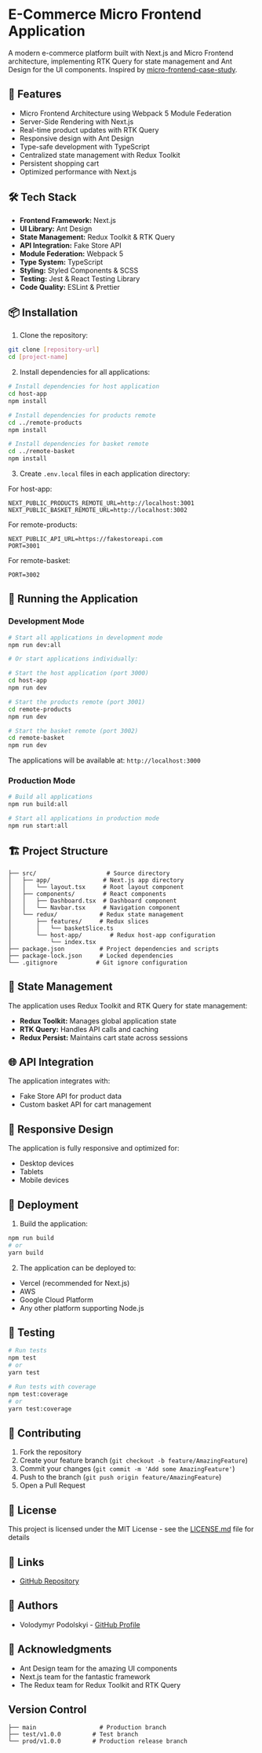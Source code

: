 # E-Commerce Micro Frontend Application

A modern e-commerce platform built with Next.js and Micro Frontend architecture, implementing RTK Query for state management and Ant Design for the UI components. Inspired by [micro-frontend-case-study](https://github.com/VolodymyrPodolskyi/micro-frontend-case-study).

## 🚀 Features

- Micro Frontend Architecture using Webpack 5 Module Federation
- Server-Side Rendering with Next.js
- Real-time product updates with RTK Query
- Responsive design with Ant Design
- Type-safe development with TypeScript
- Centralized state management with Redux Toolkit
- Persistent shopping cart
- Optimized performance with Next.js

## 🛠 Tech Stack

- **Frontend Framework:** Next.js
- **UI Library:** Ant Design
- **State Management:** Redux Toolkit & RTK Query
- **API Integration:** Fake Store API
- **Module Federation:** Webpack 5
- **Type System:** TypeScript
- **Styling:** Styled Components & SCSS
- **Testing:** Jest & React Testing Library
- **Code Quality:** ESLint & Prettier

## 📦 Installation

1. Clone the repository:
```bash
git clone [repository-url]
cd [project-name]
```

2. Install dependencies for all applications:
```bash
# Install dependencies for host application
cd host-app
npm install

# Install dependencies for products remote
cd ../remote-products
npm install

# Install dependencies for basket remote
cd ../remote-basket
npm install
```

3. Create `.env.local` files in each application directory:

For host-app:
```env
NEXT_PUBLIC_PRODUCTS_REMOTE_URL=http://localhost:3001
NEXT_PUBLIC_BASKET_REMOTE_URL=http://localhost:3002
```

For remote-products:
```env
NEXT_PUBLIC_API_URL=https://fakestoreapi.com
PORT=3001
```

For remote-basket:
```env
PORT=3002
```

## 🚀 Running the Application

### Development Mode

```bash
# Start all applications in development mode
npm run dev:all

# Or start applications individually:

# Start the host application (port 3000)
cd host-app
npm run dev

# Start the products remote (port 3001)
cd remote-products
npm run dev

# Start the basket remote (port 3002)
cd remote-basket
npm run dev
```

The applications will be available at:
`http://localhost:3000`


### Production Mode

```bash
# Build all applications
npm run build:all

# Start all applications in production mode
npm run start:all
```

## 🏗 Project Structure

```
├── src/                    # Source directory
│   ├── app/               # Next.js app directory
│   │   └── layout.tsx     # Root layout component
│   ├── components/        # React components
│   │   ├── Dashboard.tsx  # Dashboard component
│   │   └── Navbar.tsx     # Navigation component
│   └── redux/            # Redux state management
│       ├── features/     # Redux slices
│       │   └── basketSlice.ts
│       └── host-app/        # Redux host-app configuration
│           └── index.tsx
├── package.json          # Project dependencies and scripts
├── package-lock.json     # Locked dependencies
└── .gitignore           # Git ignore configuration
```

## 🔄 State Management

The application uses Redux Toolkit and RTK Query for state management:

- **Redux Toolkit:** Manages global application state
- **RTK Query:** Handles API calls and caching
- **Redux Persist:** Maintains cart state across sessions

## 🌐 API Integration

The application integrates with:
- Fake Store API for product data
- Custom basket API for cart management

## 📱 Responsive Design

The application is fully responsive and optimized for:
- Desktop devices
- Tablets
- Mobile devices

## 🚀 Deployment

1. Build the application:
```bash
npm run build
# or
yarn build
```

2. The application can be deployed to:
- Vercel (recommended for Next.js)
- AWS
- Google Cloud Platform
- Any other platform supporting Node.js

## 🧪 Testing

```bash
# Run tests
npm test
# or
yarn test

# Run tests with coverage
npm test:coverage
# or
yarn test:coverage
```

## 🤝 Contributing

1. Fork the repository
2. Create your feature branch (`git checkout -b feature/AmazingFeature`)
3. Commit your changes (`git commit -m 'Add some AmazingFeature'`)
4. Push to the branch (`git push origin feature/AmazingFeature`)
5. Open a Pull Request

## 📄 License

This project is licensed under the MIT License - see the [LICENSE.md](LICENSE.md) file for details

## 🔗 Links

- [GitHub Repository](https://github.com/VolodymyrPodolskyi/micro-frontend-case-study)


## 👥 Authors

- Volodymyr Podolskyi - [GitHub Profile](https://github.com/VolodymyrPodolskyi)

## 🙏 Acknowledgments

- Ant Design team for the amazing UI components
- Next.js team for the fantastic framework
- The Redux team for Redux Toolkit and RTK Query

## Version Control
```
├── main                  # Production branch
├── test/v1.0.0         # Test branch
└── prod/v1.0.0         # Production release branch
```